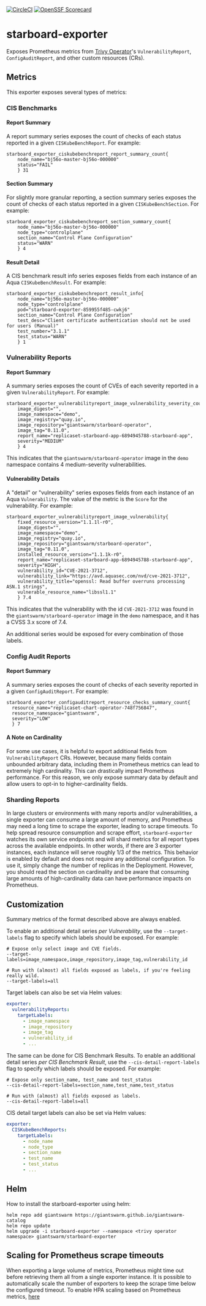 [![CircleCI](https://circleci.com/gh/giantswarm/starboard-exporter.svg?style=shield)](https://circleci.com/gh/giantswarm/starboard-exporter)
[![OpenSSF Scorecard](https://api.securityscorecards.dev/projects/github.com/giantswarm/starboard-exporter/badge)](https://securityscorecards.dev/viewer/?uri=github.com/giantswarm/starboard-exporter)

# starboard-exporter

Exposes Prometheus metrics from [Trivy Operator][trivy-operator-upstream]'s `VulnerabilityReport`, `ConfigAuditReport`, and other custom resources (CRs).

## Metrics

This exporter exposes several types of metrics:

### CIS Benchmarks

#### Report Summary

A report summary series exposes the count of checks of each status reported in a given `CISKubeBenchReport`. For example:

```shell
starboard_exporter_ciskubebenchreport_report_summary_count{
    node_name="bj56o-master-bj56o-000000"
    status="FAIL"
    } 31
```

#### Section Summary

For slightly more granular reporting, a section summary series exposes the count of checks of each status reported in a given `CISKubeBenchSection`. For example:

```shell
starboard_exporter_ciskubebenchreport_section_summary_count{
    node_name="bj56o-master-bj56o-000000"
    node_type="controlplane"
    section_name="Control Plane Configuration"
    status="WARN"
    } 4
```

#### Result Detail

A CIS benchmark result info series exposes fields from each instance of an Aqua `CISKubeBenchResult`. For example:

```shell
starboard_exporter_ciskubebenchreport_result_info{
    node_name="bj56o-master-bj56o-000000"
    node_type="controlplane"
    pod="starboard-exporter-859955f485-cwkj6"
    section_name="Control Plane Configuration"
    test_desc="Client certificate authentication should not be used for users (Manual)"
    test_number="3.1.1"
    test_status="WARN"
    } 1
```

### Vulnerability Reports

#### Report Summary

A summary series exposes the count of CVEs of each severity reported in a given `VulnerabilityReport`. For example:

```shell
starboard_exporter_vulnerabilityreport_image_vulnerability_severity_count{
    image_digest="",
    image_namespace="demo",
    image_registry="quay.io",
    image_repository="giantswarm/starboard-operator",
    image_tag="0.11.0",
    report_name="replicaset-starboard-app-6894945788-starboard-app",
    severity="MEDIUM"
    } 4
```

This indicates that the `giantswarm/starboard-operator` image in the `demo` namespace contains 4 medium-severity vulnerabilities.

#### Vulnerability Details

A "detail" or "vulnerability" series exposes fields from each instance of an Aqua `Vulnerability`. The value of the metric is the `Score` for the vulnerability. For example:

```shell
starboard_exporter_vulnerabilityreport_image_vulnerability{
    fixed_resource_version="1.1.1l-r0",
    image_digest="",
    image_namespace="demo",
    image_registry="quay.io",
    image_repository="giantswarm/starboard-operator",
    image_tag="0.11.0",
    installed_resource_version="1.1.1k-r0",
    report_name="replicaset-starboard-app-6894945788-starboard-app",
    severity="HIGH",
    vulnerability_id="CVE-2021-3712",
    vulnerability_link="https://avd.aquasec.com/nvd/cve-2021-3712",
    vulnerability_title="openssl: Read buffer overruns processing ASN.1 strings",
    vulnerable_resource_name="libssl1.1"
    } 7.4
```

This indicates that the vulnerability with the id `CVE-2021-3712` was found in the `giantswarm/starboard-operator` image in the `demo` namespace, and it has a CVSS 3.x score of 7.4.

An additional series would be exposed for every combination of those labels.

### Config Audit Reports

#### Report Summary

A summary series exposes the count of checks of each severity reported in a given `ConfigAuditReport`. For example:

```shell
starboard_exporter_configauditreport_resource_checks_summary_count{
  resource_name="replicaset-chart-operator-748f756847",
  resource_namespace="giantswarm",
  severity="LOW"
  } 7
```

#### A Note on Cardinality

For some use cases, it is helpful to export additional fields from `VulnerabilityReport` CRs. However, because many fields contain unbounded arbitrary data, including them in Prometheus metrics can lead to extremely high cardinality. This can drastically impact Prometheus performance. For this reason, we only expose summary data by default and allow users to opt-in to higher-cardinality fields.

### Sharding Reports

In large clusters or environments with many reports and/or vulnerabilities, a single exporter can consume a large amount of memory, and Prometheus may need a long time to scrape the exporter, leading to scrape timeouts. To help spread resource consumption and scrape effort, `starboard-exporter` watches its own service endpoints and will shard metrics for all report types across the available endpoints. In other words, if there are 3 exporter instances, each instance will serve roughly 1/3 of the metrics. This behavior is enabled by default and does not require any additional configuration. To use it, simply change the number of replicas in the Deployment. However, you should read the section on cardinality and be aware that consuming large amounts of high-cardinality data can have performance impacts on Prometheus.

## Customization

Summary metrics of the format described above are always enabled.

To enable an additional detail series *per Vulnerability*, use the `--target-labels` flag to specify which labels should be exposed. For example:

```shell
# Expose only select image and CVE fields.
--target-labels=image_namespace,image_repository,image_tag,vulnerability_id

# Run with (almost) all fields exposed as labels, if you're feeling really wild.
--target-labels=all
```

Target labels can also be set via Helm values:

```yaml
exporter:
  vulnerabilityReports:
    targetLabels:
      - image_namespace
      - image_repository
      - image_tag
      - vulnerability_id
      - ...
```

The same can be done for CIS Benchmark Results. To enable an additional detail series *per CIS Benchmark Result*, use the `--cis-detail-report-labels` flag to specify which labels should be exposed. For example:

```shell
# Expose only section_name, test_name and test_status
--cis-detail-report-labels=section_name,test_name,test_status

# Run with (almost) all fields exposed as labels.
--cis-detail-report-labels=all
```

CIS detail target labels can also be set via Helm values:

```yaml
exporter:
  CISKubeBenchReports:
    targetLabels:
      - node_name
      - node_type
      - section_name
      - test_name
      - test_status
      - ...
```

## Helm

How to install the starboard-exporter using helm:

```shell
helm repo add giantswarm https://giantswarm.github.io/giantswarm-catalog
helm repo update
helm upgrade -i starboard-exporter --namespace <trivy operator namespace> giantswarm/starboard-exporter
```

## Scaling for Prometheus scrape timeouts

When exporting a large volume of metrics, Prometheus might time out before retrieving them all from a single exporter instance. It is possible to automatically scale the number of exporters to keep the scrape time below the configured timeout. To enable HPA scaling based on Prometheus metrics, [here](./docs/custom_metrics_hpa.md)


[trivy-operator-upstream]: https://github.com/aquasecurity/trivy-operator
